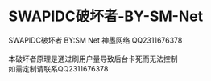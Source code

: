 # SWAPIDC破坏者-BY-SM-Net
SWAPIDC破坏者 BY:SM Net 神墨网络 QQ2311676378
</br></br>本破坏者原理是通过刷用户量导致后台卡死而无法控制
</br>如需定制请联系QQ2311676378
